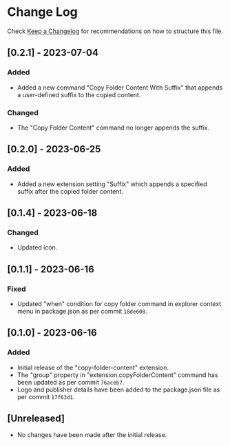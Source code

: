 # Change Log

Check [Keep a Changelog](http://keepachangelog.com/) for recommendations on how to structure this file.

## [0.2.1] - 2023-07-04

### Added

- Added a new command "Copy Folder Content With Suffix" that appends a user-defined suffix to the copied content.

### Changed

- The "Copy Folder Content" command no longer appends the suffix.

## [0.2.0] - 2023-06-25

### Added

- Added a new extension setting "Suffix" which appends a specified suffix after the copied folder content.

## [0.1.4] - 2023-06-18

### Changed

- Updated icon.

## [0.1.1] - 2023-06-16

### Fixed

- Updated "when" condition for copy folder command in explorer context menu in package.json as per commit `18de608`.

## [0.1.0] - 2023-06-16

### Added

- Initial release of the "copy-folder-content" extension.
- The "group" property in "extension.copyFolderContent" command has been updated as per commit `76aceb7`.
- Logo and publisher details have been added to the package.json file as per commit `17f63d1`.

## [Unreleased]

- No changes have been made after the initial release.
